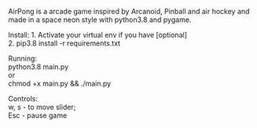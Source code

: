 AirPong is a arcade game inspired by Arcanoid, Pinball and air hockey and made in a space neon style with python3.8 and pygame.

Install:
	1. Activate your virtual env if you have [optional]  
	2. pip3.8 install -r requirements.txt  
  
Running:  
	python3.8 main.py  
	or  
	chmod +x main.py && ./main.py  

Controls:  
	w, s - to move slider;  
	Esc - pause game
